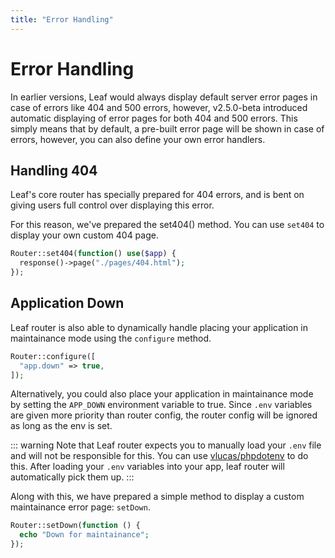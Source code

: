 ```yaml
---
title: "Error Handling"
---
```


# Error Handling
<!-- markdownlint-disable no-inline-html -->

In earlier versions, Leaf would always display default server error pages in case of errors like 404 and 500 errors, however, v2.5.0-beta introduced automatic displaying of error pages for both 404 and 500 errors. This simply means that by default, a pre-built error page will be shown in case of errors, however, you can also define your own error handlers.

## Handling 404

Leaf's core router has specially prepared for 404 errors, and is bent on giving users full control over displaying this error.

For this reason, we've prepared the set404() method. You can use `set404` to display your own custom 404 page.

```php
Router::set404(function() use($app) {
  response()->page("./pages/404.html");
});
```

## Application Down

Leaf router is also able to dynamically handle placing your application in maintainance mode using the `configure` method.

```php
Router::configure([
  "app.down" => true,
]);
```

Alternatively, you could also place your application in maintainance mode by setting the `APP_DOWN` environment variable to true. Since `.env` variables are given more priority than router config, the router config will be ignored as long as the env is set.

::: warning Note that
Leaf router expects you to manually load your `.env` file and will not be responsible for this. You can use [vlucas/phpdotenv](https://packagist.org/packages/vlucas/phpdotenv) to do this. After loading your `.env` variables into your app, leaf router will automatically pick them up.
:::

Along with this, we have prepared a simple method to display a custom maintainance error page: `setDown`.

```php
Router::setDown(function () {
  echo "Down for maintainance";
});
```
